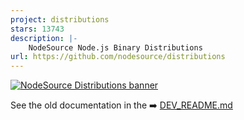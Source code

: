 ```yaml
---
project: distributions
stars: 13743
description: |-
    NodeSource Node.js Binary Distributions
url: https://github.com/nodesource/distributions
---
```


[![NodeSource Distributions banner](https://github.com/user-attachments/assets/9c9a9712-2d70-4b96-b59f-a5aeca4b97e5)](https://nodesource.com/products/distributions)

See the old documentation in the ➡️ [DEV_README.md](./DEV_README.md)

